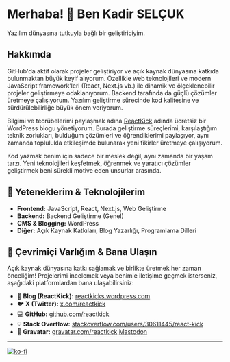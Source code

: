# Merhaba! 👋 Ben Kadir SELÇUK

Yazılım dünyasına tutkuyla bağlı bir geliştiriciyim.

## Hakkımda

GitHub'da aktif olarak projeler geliştiriyor ve açık kaynak dünyasına katkıda bulunmaktan büyük keyif alıyorum. Özellikle web teknolojileri ve modern JavaScript framework’leri (React, Next.js vb.) ile dinamik ve ölçeklenebilir projeler geliştirmeye odaklanıyorum. Backend tarafında da güçlü çözümler üretmeye çalışıyorum. Yazılım geliştirme sürecinde kod kalitesine ve sürdürülebilirliğe büyük önem veriyorum.

Bilgimi ve tecrübelerimi paylaşmak adına [ReactKick](https://reactkicks.wordpress.com) adında ücretsiz bir WordPress blogu yönetiyorum. Burada geliştirme süreçlerimi, karşılaştığım teknik zorlukları, bulduğum çözümleri ve öğrendiklerimi paylaşıyor, aynı zamanda toplulukla etkileşimde bulunarak yeni fikirler üretmeye çalışıyorum.

Kod yazmak benim için sadece bir meslek değil, aynı zamanda bir yaşam tarzı. Yeni teknolojileri keşfetmek, öğrenmek ve yaratıcı çözümler geliştirmek beni sürekli motive eden unsurlar arasında.

## 🚀 Yeteneklerim & Teknolojilerim

- **Frontend:** JavaScript, React, Next.js, Web Geliştirme
- **Backend:** Backend Geliştirme (Genel)
- **CMS & Blogging:** WordPress
- **Diğer:** Açık Kaynak Katkıları, Blog Yazarlığı, Programlama Dilleri


## 🔗 Çevrimiçi Varlığım & Bana Ulaşın

Açık kaynak dünyasına katkı sağlamak ve birlikte üretmek her zaman önceliğim! Projelerimi incelemek veya benimle iletişime geçmek isterseniz, aşağıdaki platformlardan bana ulaşabilirsiniz:

*   📝 **Blog (ReactKick):** [reactkicks.wordpress.com](https://reactkicks.wordpress.com)
*   🐦 **X (Twitter):** [x.com/reactkick](https://x.com/reactkick)
*   💻 **GitHub:** [github.com/reactkick](https://github.com/reactkick)
*   💡 **Stack Overflow:** [stackoverflow.com/users/30611445/react-kick](https://stackoverflow.com/users/30611445/react-kick)
*   👤 **Gravatar:** [gravatar.com/reactkick](https://gravatar.com/reactkick)
<a rel="me" href="https://mastodon.social/@reactkick">Mastodon</a>
---
[![ko-fi](https://ko-fi.com/img/githubbutton_sm.svg)](https://ko-fi.com/G2G71G5CQT)
